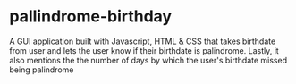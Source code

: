 # pallindrome-birthday
A GUI application built with Javascript, HTML & CSS that takes birthdate from user and lets the user know if their birthdate is palindrome. 
Lastly, it also mentions the the number of days by which the user's birthdate missed being palindrome
